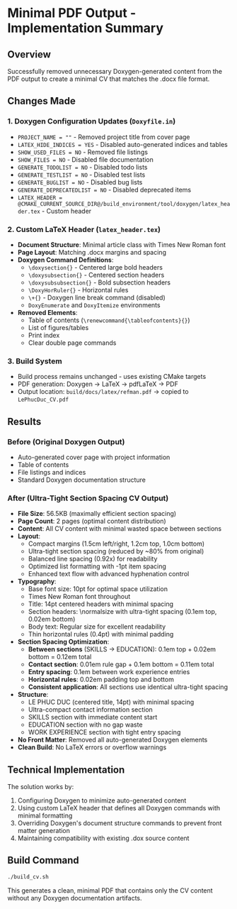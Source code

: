 # Minimal PDF Output - Implementation Summary

## Overview
Successfully removed unnecessary Doxygen-generated content from the PDF output to create a minimal CV that matches the .docx file format.

## Changes Made

### 1. Doxygen Configuration Updates (`Doxyfile.in`)
- `PROJECT_NAME = ""` - Removed project title from cover page
- `LATEX_HIDE_INDICES = YES` - Disabled auto-generated indices and tables
- `SHOW_USED_FILES = NO` - Removed file listings
- `SHOW_FILES = NO` - Disabled file documentation
- `GENERATE_TODOLIST = NO` - Disabled todo lists
- `GENERATE_TESTLIST = NO` - Disabled test lists
- `GENERATE_BUGLIST = NO` - Disabled bug lists
- `GENERATE_DEPRECATEDLIST = NO` - Disabled deprecated items
- `LATEX_HEADER = @CMAKE_CURRENT_SOURCE_DIR@/build_environment/tool/doxygen/latex_header.tex` - Custom header

### 2. Custom LaTeX Header (`latex_header.tex`)
- **Document Structure**: Minimal article class with Times New Roman font
- **Page Layout**: Matching .docx margins and spacing
- **Doxygen Command Definitions**: 
  - `\doxysection{}` - Centered large bold headers
  - `\doxysubsection{}` - Centered section headers
  - `\doxysubsubsection{}` - Bold subsection headers
  - `\DoxyHorRuler{}` - Horizontal rules
  - `\+{}` - Doxygen line break command (disabled)
  - `DoxyEnumerate` and `DoxyItemize` environments
- **Removed Elements**:
  - Table of contents (`\renewcommand{\tableofcontents}{}`)
  - List of figures/tables
  - Print index
  - Clear double page commands

### 3. Build System
- Build process remains unchanged - uses existing CMake targets
- PDF generation: Doxygen → LaTeX → pdfLaTeX → PDF
- Output location: `build/docs/latex/refman.pdf` → copied to `LePhucDuc_CV.pdf`

## Results

### Before (Original Doxygen Output)
- Auto-generated cover page with project information
- Table of contents
- File listings and indices
- Standard Doxygen documentation structure

### After (Ultra-Tight Section Spacing CV Output)
- **File Size**: 56.5KB (maximally efficient section spacing)
- **Page Count**: 2 pages (optimal content distribution)
- **Content**: All CV content with minimal wasted space between sections
- **Layout**: 
  - Compact margins (1.5cm left/right, 1.2cm top, 1.0cm bottom)
  - Ultra-tight section spacing (reduced by ~80% from original)
  - Balanced line spacing (0.92x) for readability
  - Optimized list formatting with -1pt item spacing
  - Enhanced text flow with advanced hyphenation control
- **Typography**: 
  - Base font size: 10pt for optimal space utilization
  - Times New Roman font throughout
  - Title: 14pt centered headers with minimal spacing
  - Section headers: \normalsize with ultra-tight spacing (0.1em top, 0.02em bottom)
  - Body text: Regular size for excellent readability
  - Thin horizontal rules (0.4pt) with minimal padding
- **Section Spacing Optimization**: 
  - **Between sections** (SKILLS → EDUCATION): 0.1em top + 0.02em bottom = 0.12em total
  - **Contact section**: 0.01em rule gap + 0.1em bottom = 0.11em total
  - **Entry spacing**: 0.1em between work experience entries
  - **Horizontal rules**: 0.02em padding top and bottom
  - **Consistent application**: All sections use identical ultra-tight spacing
- **Structure**: 
  - LE PHUC DUC (centered title, 14pt) with minimal spacing
  - Ultra-compact contact information section
  - SKILLS section with immediate content start
  - EDUCATION section with no gap waste
  - WORK EXPERIENCE section with tight entry spacing
- **No Front Matter**: Removed all auto-generated Doxygen elements
- **Clean Build**: No LaTeX errors or overflow warnings

## Technical Implementation
The solution works by:
1. Configuring Doxygen to minimize auto-generated content
2. Using custom LaTeX header that defines all Doxygen commands with minimal formatting
3. Overriding Doxygen's document structure commands to prevent front matter generation
4. Maintaining compatibility with existing .dox source content

## Build Command
```bash
./build_cv.sh
```

This generates a clean, minimal PDF that contains only the CV content without any Doxygen documentation artifacts.
